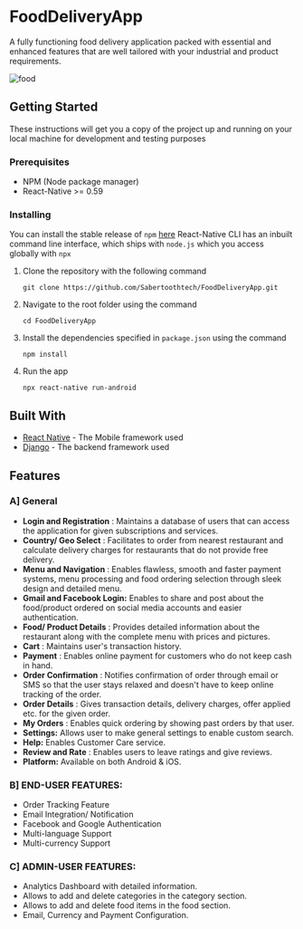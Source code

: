 # FoodDeliveryApp
A fully functioning food delivery application packed with essential and enhanced features that are well tailored with your industrial and product requirements.

![food](https://user-images.githubusercontent.com/52853887/86234805-1ab89300-bbb5-11ea-9bb9-b935259da4fc.gif)

## Getting Started

These instructions will get you a copy of the project up and running on your local machine for development and testing purposes

### Prerequisites

- NPM (Node package manager)
- React-Native >= 0.59

### Installing

You can install the stable release of `npm` [here](https://nodejs.org/en/ "NodeJS")
React-Native CLI has an inbuilt command line interface, which ships with `node.js` which you access globally with `npx`

1. Clone the repository with the following command

    `git clone https://github.com/Sabertoothtech/FoodDeliveryApp.git`

2. Navigate to the root folder using the command

    `cd FoodDeliveryApp`

3. Install the dependencies specified in `package.json` using the command

    `npm install`

4. Run the app

    `npx react-native run-android`

## Built With
* [React Native](https://reactnative.dev/docs/getting-started) - The Mobile framework used
* [Django](https://docs.djangoproject.com/en/3.0/) - The backend framework used

## Features
### A] General
- **Login and Registration** : Maintains a database of users that can access the application for given subscriptions and services.
- **Country/ Geo Select** : Facilitates to order from nearest restaurant and calculate delivery charges for restaurants that do not provide free delivery.
- **Menu and Navigation** : Enables flawless, smooth and faster payment systems, menu processing and food ordering selection through sleek design and detailed menu.
- **Gmail and Facebook Login:** Enables to share and post about the food/product ordered on social media accounts and easier authentication.
- **Food/ Product Details** : Provides detailed information about the restaurant along with the complete menu with prices and pictures.
- **Cart** : Maintains user&#39;s transaction history.
- **Payment** : Enables online payment for customers who do not keep cash in hand.
- **Order Confirmation** : Notifies confirmation of order through email or SMS so that the user stays relaxed and doesn&#39;t have to keep online tracking of the order.
- **Order Details** : Gives transaction details, delivery charges, offer applied etc. for the given order.
- **My Orders** : Enables quick ordering by showing past orders by that user.
- **Settings:** Allows user to make general settings to enable custom search.
- **Help:** Enables Customer Care service.
- **Review and Rate** : Enables users to leave ratings and give reviews.
- **Platform:** Available on both Android & iOS.

### B] END-USER FEATURES:

- Order Tracking Feature
- Email Integration/ Notification
- Facebook and Google Authentication
- Multi-language Support
- Multi-currency Support 

### C] ADMIN-USER FEATURES:

- Analytics Dashboard with detailed information.
- Allows to add and delete categories in the category section.
- Allows to add and delete food items in the food section.
- Email, Currency and Payment Configuration.
